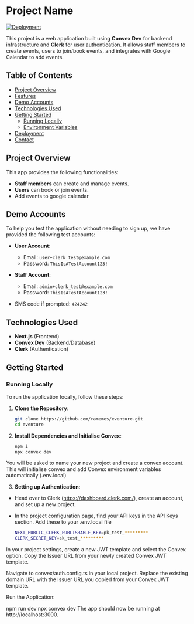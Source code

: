 # Project Name

[![Deployment](https://img.shields.io/badge/Deployed-Live-green)](https://eventure-three.vercel.app/)

This project is a web application built using **Convex Dev** for backend infrastructure and **Clerk** for user authentication. It allows staff members to create events, users to join/book events, and integrates with Google Calendar to add events.

## Table of Contents
- [Project Overview](#project-overview)
- [Features](#features)
- [Demo Accounts](#demo-accounts)
- [Technologies Used](#technologies-used)
- [Getting Started](#getting-started)
  - [Running Locally](#running-locally)
  - [Environment Variables](#environment-variables)
- [Deployment](#deployment)
- [Contact](#contact)

## Project Overview

This app provides the following functionalities:
- **Staff members** can create and manage events.
- **Users** can book or join events.
- Add events to google calendar
  
## Demo Accounts

To help you test the application without needing to sign up, we have provided the following test accounts:

- **User Account**:
  - Email: `user+clerk_test@example.com`
  - Password: `ThisIsATestAccount123!`
  
- **Staff Account**:
  - Email: `admin+clerk_test@example.com`
  - Password: `ThisIsATestAccount123!`
    
- SMS code if prompted: `424242`

## Technologies Used
- **Next.js** (Frontend)
- **Convex Dev** (Backend/Database)
- **Clerk** (Authentication)

## Getting Started

### Running Locally

To run the application locally, follow these steps:

1. **Clone the Repository**:
   ```bash
   git clone https://github.com/ramemes/eventure.git
   cd eventure
   
2. **Install Dependencies and Initialise Convex**:
   ```bash
   npm i
   npx convex dev
  You will be asked to name your new project and create a convex account.
  This will initialise convex and add Convex environment variables automatically (.env.local)

3. **Setting up Authentication**:
  - Head over to Clerk (https://dashboard.clerk.com/), create an account, and set up a new project.

  - In the project configuration page, find your API keys in the API Keys section. Add these to your .env.local file
    ```bash
    NEXT_PUBLIC_CLERK_PUBLISHABLE_KEY=pk_test_********* 
    CLERK_SECRET_KEY=sk_test_*********
    ```
  In your project settings, create a new JWT template and select the Convex option.
  Copy the Issuer URL from your newly created Convex JWT template.

  Navigate to convex/auth.config.ts in your local project.
  Replace the existing domain URL with the Issuer URL you copied from your Convex JWT template.


Run the Application:

npm run dev
npx convex dev
The app should now be running at http://localhost:3000.
